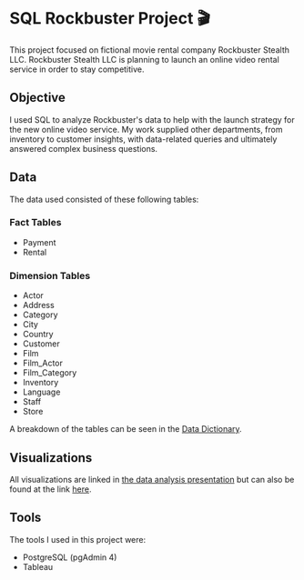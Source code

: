  # SQL Rockbuster Project 🎬

This project focused on fictional movie rental company Rockbuster Stealth LLC. Rockbuster Stealth LLC is planning to launch an online video rental service in order to stay competitive. 

## Objective

I used SQL to analyze Rockbuster's data to help with the launch strategy for the new online video service. My work supplied other departments, from inventory to customer insights, with data-related queries and ultimately answered complex business questions.

## Data

The data used consisted of these following tables:

### Fact Tables
- Payment
- Rental

### Dimension Tables
- Actor
- Address
- Category
- City
- Country
- Customer
- Film
- Film_Actor
- Film_Category
- Inventory
- Language
- Staff
- Store

A breakdown of the tables can be seen in the [Data Dictionary](https://github.com/danioprea/SQL_Rockbuster_Project/blob/main/Rockbuster%20Data%20Dictionary%20-%20Dani%20Oprea.pdf).

## Visualizations

All visualizations are linked in [the data analysis presentation](https://github.com/danioprea/SQL_Rockbuster_Project/blob/main/Rockbuster%20Stealth%20Data%20Analysis%20Presentation%20-%20Dani%20Oprea.pdf) but can also be found at the link [here](https://public.tableau.com/shared/FWGWFGXBX?:display_count=n&:origin=viz_share_link).

## Tools

The tools I used in this project were:
- PostgreSQL (pgAdmin 4)
- Tableau
